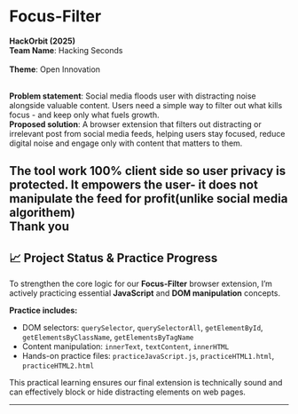 # Focus-Filter
<b>HackOrbit (2025)</b> 
<br>
<b>Team Name</b>: Hacking Seconds  
<br>
<b>Theme</b>: Open Innovation

<br>
<b>Problem statement</b>: Social media floods user with distracting noise alongside valuable content. Users need a simple way to filter out what kills focus - and keep only what fuels growth.

<br>
<b>Proposed solution</b>: A browser extension that filters out distracting or irrelevant post from social media feeds, helping users stay focused, reduce digital noise and engage only with content that matters to them.
<br>
<b>
  
The tool work 100% client side so user privacy is protected.
It empowers the user- it does not manipulate the feed for profit(unlike social media algorithem)</b>
<br>
<b>Thank you</b>
---

## 📈 Project Status & Practice Progress

To strengthen the core logic for our **Focus-Filter** browser extension, I’m actively practicing essential **JavaScript** and **DOM manipulation** concepts.

**Practice includes:**  
- DOM selectors: `querySelector`, `querySelectorAll`, `getElementById`, `getElementsByClassName`, `getElementsByTagName`  
- Content manipulation: `innerText`, `textContent`, `innerHTML`  
- Hands-on practice files: `practiceJavaScript.js`, `practiceHTML1.html`, `practiceHTML2.html`  

This practical learning ensures our final extension is technically sound and can effectively block or hide distracting elements on web pages.

---
